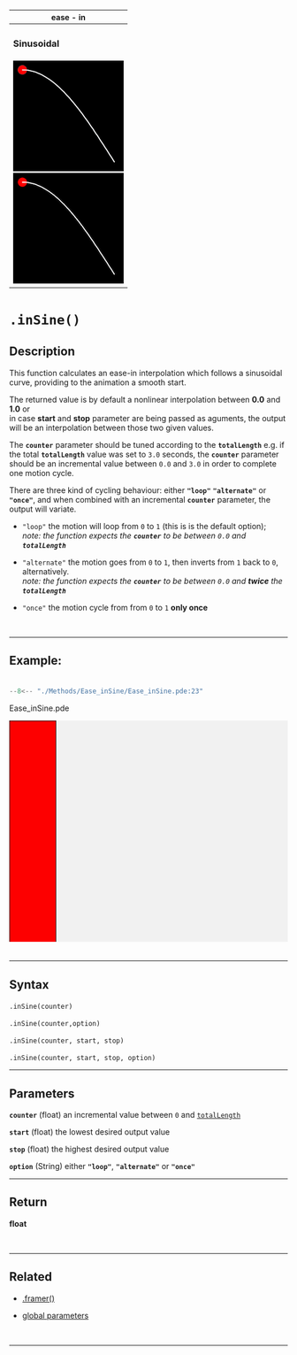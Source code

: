  <div class="table">
    <table >
        <thead>
            <tr>
                <th colspan="1">ease - in</th>
            </tr>
        </thead>
        <tbody>
            <tr>
                <td colspan="3"><h3>Sinusoidal</h3></td>
            </tr>
            <tr>
                <td>
                    <div class="gifImg">
                        <img src="../images/curve/Ease_inSine.gif" alt="Demo" />
                    </div>
                    <div class="fixImg">
                        <img src="../images/curve/Ease_inSine.png" alt="Demo" />
                    </div>
                </td>
            </tr>
        </tbody>
    </table>
 </div>

# `.inSine()`

## Description

This function calculates an ease-in interpolation which follows a sinusoidal curve, providing to the animation a smooth start.

The returned value is by default a nonlinear interpolation between **0.0** and **1.0** or  
in case **start** and **stop** parameter are being passed as aguments, the output will be an interpolation between those two given values.

The **`counter`** parameter should be tuned according to the **`totalLength`**
e.g. if the total **`totalLength`** value was set to `3.0` seconds, the **`counter`** parameter should be an incremental value between `0.0` and `3.0` in order to complete one motion cycle.

There are three kind of cycling behaviour: either **`"loop"`** **`"alternate"`** or **`"once"`**, and when combined with an incremental **`counter`** parameter, the output will variate.

- `"loop"` the motion will loop from `0` to `1` (this is is the default option);  
  _note: the function expects the **`counter`** to be between `0.0` and **`totalLength`**_

- `"alternate"` the motion goes from `0` to `1`, then inverts from `1` back to `0`, alternatively.  
  _note: the function expects the **`counter`** to be between `0.0` and **twice** the **`totalLength`**_

- `"once"` the motion cycle from from `0` to `1` **only once**

<br>

---

## Example:

```java hl_lines="18"  title="Ease_inSine.pde"

--8<-- "./Methods/Ease_inSine/Ease_inSine.pde:23"

```

<div class="exampleWindow">
  <div class="title">
      <div class="dot red"></div>
      <div class="dot amber"></div>
      <div class="dot green"></div>
        <p >Ease_inSine.pde</p>
  </div>

<img src="../images/methods/ease_inSine_method.gif" alt="ease_inSine_method" width="600" height="400">

</div>
<br>

---

## Syntax

`.inSine(counter)`

`.inSine(counter,option)`

`.inSine(counter, start, stop)`

`.inSine(counter, start, stop, option)`

---

## Parameters

**`counter`** (float) an incremental value between `0` and [`totalLength`](../globalParameters.md#totallength)

**`start`** (float) the lowest desired output value

**`stop`** (float) the highest desired output value

**`option`** (String) either **`"loop"`**, **`"alternate"`** or **`"once"`**

---

## Return

**float**

<br>

---

## Related

- [.framer()](../tools/framer.md)

- [global parameters](../globalParameters.md)

<br>

---
